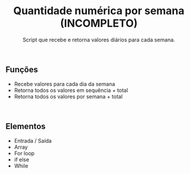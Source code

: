 <h1 align="center">Quantidade numérica por semana (INCOMPLETO)</h1>
<p align="center">Script que recebe e retorna valores diários para cada semana.</p>
<br>

## Funções
* Recebe valores para cada dia da semana
* Retorna todos os valores em sequência + total
* Retorna todos os valores por semana + total
<br>

## Elementos
* Entrada / Saída
* Array
* For loop
* if else
* While
